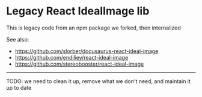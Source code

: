 # Legacy React IdealImage lib

This is legacy code from an npm package we forked, then internalized

See also:

- https://github.com/slorber/docusaurus-react-ideal-image
- https://github.com/endiliey/react-ideal-image
- https://github.com/stereobooster/react-ideal-image

---

TODO: we need to clean it up, remove what we don't need, and maintain it up to date

